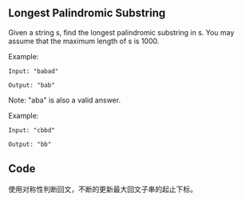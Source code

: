 ## Longest Palindromic Substring

Given a string s, find the longest palindromic substring in s. You may assume that the maximum length of s is 1000.

Example:

```
Input: "babad"

Output: "bab"
```

Note: "aba" is also a valid answer.


Example:

```
Input: "cbbd"

Output: "bb"
```

## Code

使用对称性判断回文，不断的更新最大回文子串的起止下标。
